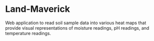 # Land-Maverick
Web application to read soil sample data into various heat maps that provide visual representations of moisture readings, pH readings, and temperature readings.
